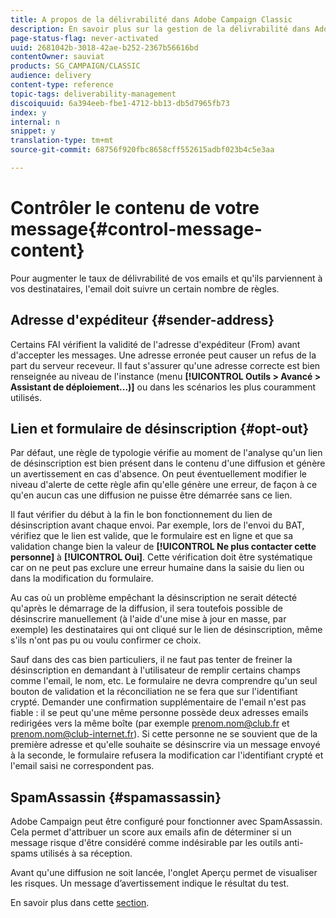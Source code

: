 ```yaml
---
title: A propos de la délivrabilité dans Adobe Campaign Classic
description: En savoir plus sur la gestion de la délivrabilité dans Adobe Campaign Classic.
page-status-flag: never-activated
uuid: 2681042b-3018-42ae-b252-2367b56616bd
contentOwner: sauviat
products: SG_CAMPAIGN/CLASSIC
audience: delivery
content-type: reference
topic-tags: deliverability-management
discoiquuid: 6a394eeb-fbe1-4712-bb13-db5d7965fb73
index: y
internal: n
snippet: y
translation-type: tm+mt
source-git-commit: 68756f920fbc8658cff552615adbf023b4c5e3aa

---
```



# Contrôler le contenu de votre message{#control-message-content}

Pour augmenter le taux de délivrabilité de vos emails et qu&#39;ils parviennent à vos destinataires, l&#39;email doit suivre un certain nombre de règles.

## Adresse d&#39;expéditeur {#sender-address}

Certains FAI vérifient la validité de l&#39;adresse d&#39;expéditeur (From) avant d&#39;accepter les messages. Une adresse erronée peut causer un refus de la part du serveur receveur. Il faut s&#39;assurer qu&#39;une adresse correcte est bien renseignée au niveau de l&#39;instance (menu **[!UICONTROL Outils > Avancé > Assistant de déploiement...)]** ou dans les scénarios les plus couramment utilisés.

## Lien et formulaire de désinscription {#opt-out}

Par défaut, une règle de typologie vérifie au moment de l&#39;analyse qu&#39;un lien de désinscription est bien présent dans le contenu d&#39;une diffusion et génère un avertissement en cas d&#39;absence. On peut éventuellement modifier le niveau d&#39;alerte de cette règle afin qu&#39;elle génère une erreur, de façon à ce qu&#39;en aucun cas une diffusion ne puisse être démarrée sans ce lien.

Il faut vérifier du début à la fin le bon fonctionnement du lien de désinscription avant chaque envoi. Par exemple, lors de l&#39;envoi du BAT, vérifiez que le lien est valide, que le formulaire est en ligne et que sa validation change bien la valeur de **[!UICONTROL Ne plus contacter cette personne]** à **[!UICONTROL Oui]**. Cette vérification doit être systématique car on ne peut pas exclure une erreur humaine dans la saisie du lien ou dans la modification du formulaire.

Au cas où un problème empêchant la désinscription ne serait détecté qu&#39;après le démarrage de la diffusion, il sera toutefois possible de désinscrire manuellement (à l&#39;aide d&#39;une mise à jour en masse, par exemple) les destinataires qui ont cliqué sur le lien de désinscription, même s&#39;ils n&#39;ont pas pu ou voulu confirmer ce choix.

Sauf dans des cas bien particuliers, il ne faut pas tenter de freiner la désinscription en demandant à l&#39;utilisateur de remplir certains champs comme l&#39;email, le nom, etc. Le formulaire ne devra comprendre qu&#39;un seul bouton de validation et la réconciliation ne se fera que sur l&#39;identifiant crypté. Demander une confirmation supplémentaire de l&#39;email n&#39;est pas fiable : il se peut qu&#39;une même personne possède deux adresses emails redirigées vers la même boîte (par exemple prenom.nom@club.fr et prenom.nom@club-internet.fr). Si cette personne ne se souvient que de la première adresse et qu&#39;elle souhaite se désinscrire via un message envoyé à la seconde, le formulaire refusera la modification car l&#39;identifiant crypté et l&#39;email saisi ne correspondent pas.

## SpamAssassin {#spamassassin}

Adobe Campaign peut être configuré pour fonctionner avec SpamAssassin. Cela permet d&#39;attribuer un score aux emails afin de déterminer si un message risque d&#39;être considéré comme indésirable par les outils anti-spams utilisés à sa réception.

Avant qu&#39;une diffusion ne soit lancée, l&#39;onglet Aperçu permet de visualiser les risques. Un message d’avertissement indique le résultat du test.

En savoir plus dans cette [section](../../delivery/using/spamassassin.md).